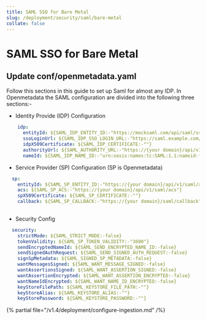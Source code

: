 ```yaml
---
title: SAML SSO for Bare Metal
slug: /deployment/security/saml/bare-metal
collate: false
---
```


# SAML SSO for Bare Metal

## Update conf/openmetadata.yaml


Follow this sections in this guide to set up Saml for almost any IDP. In Openmetadata the SAML configuration
are divided into the following three sections:-

- Identity Provide (IDP) Configuration

```yaml
    idp:
      entityId: ${SAML_IDP_ENTITY_ID:-"https://mocksaml.com/api/saml/sso"}
      ssoLoginUrl: ${SAML_IDP_SSO_LOGIN_URL:-"https://saml.example.com/entityid"}
      idpX509Certificate: ${SAML_IDP_CERTIFICATE:-""}
      authorityUrl: ${SAML_AUTHORITY_URL:-"https://{your domain}/api/v1/saml/login"}
      nameId: ${SAML_IDP_NAME_ID:-"urn:oasis:names:tc:SAML:1.1:nameid-format:emailAddress"}
```

- Service Provider (SP) Configuration (SP is Openmetadata)

```yaml
  sp:
    entityId: ${SAML_SP_ENTITY_ID:-"https://{your domain}/api/v1/saml/acs"}
    acs: ${SAML_SP_ACS:-"https://{your domain}/api/v1/saml/acs"}
    spX509Certificate: ${SAML_SP_CERTIFICATE:-""}
    callback: ${SAML_SP_CALLBACK:-"https://{your domain}/saml/callback"}
  
```
- Security Config

```yaml
  security:
    strictMode: ${SAML_STRICT_MODE:-false}
    tokenValidity: ${SAML_SP_TOKEN_VALIDITY:-"3600"}
    sendEncryptedNameId: ${SAML_SEND_ENCRYPTED_NAME_ID:-false}
    sendSignedAuthRequest: ${SAML_SEND_SIGNED_AUTH_REQUEST:-false}
    signSpMetadata: ${SAML_SIGNED_SP_METADATA:-false}
    wantMessagesSigned: ${SAML_WANT_MESSAGE_SIGNED:-false}
    wantAssertionsSigned: ${SAML_WANT_ASSERTION_SIGNED:-false}
    wantAssertionEncrypted: ${SAML_WANT_ASSERTION_ENCRYPTED:-false}
    wantNameIdEncrypted: ${SAML_WANT_NAME_ID_ENCRYPTED:-false}
    keyStoreFilePath: ${SAML_KEYSTORE_FILE_PATH:-""}
    keyStoreAlias: ${SAML_KEYSTORE_ALIAS:-""}
    keyStorePassword: ${SAML_KEYSTORE_PASSWORD:-""}
```

{% partial file="/v1.4/deployment/configure-ingestion.md" /%}